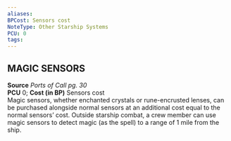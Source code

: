 ```yaml
---
aliases: 
BPCost: Sensors cost
NoteType: Other Starship Systems
PCU: 0
tags: 
---
```


## MAGIC SENSORS

**Source** _Ports of Call pg. 30_  
**PCU** 0; **Cost (in BP)** Sensors cost  
Magic sensors, whether enchanted crystals or rune-encrusted lenses, can be purchased alongside normal sensors at an additional cost equal to the normal sensors’ cost. Outside starship combat, a crew member can use magic sensors to detect magic (as the spell) to a range of 1 mile from the ship.
